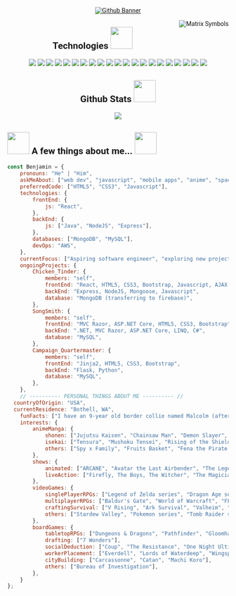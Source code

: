 <div style="font-family: 'Fira Code iscript', 'Roboto'">

  <p align="center">
  <a href="https://benjaminmcbride.com/"><img src="https://github.com/BenMcBride/BenMcBride/assets/96863998/6a6f575a-f5a9-4deb-a818-b3e0752ad61c" alt="Github Banner"></a>
  </p>
  <p>
    <img align="right" src="https://github.com/BenMcBride/BenMcBride/assets/96863998/b436599e-dbec-4369-b71e-6e893c3bfcb8" alt="Matrix Symbols"/>
  </p>

<!-- TECH LANGUAGES & TOOLS -->
  <h2 align="center">Technologies <img src="https://media.giphy.com/media/WUlplcMpOCEmTGBtBW/giphy.gif" width="50"></h2>
  
  <p align="center">
  <img src="https://img.shields.io/badge/-HTML5-E34F26?style=for-the-badge&logo=html5&logoColor=white"/>
  <img src="https://img.shields.io/badge/-CSS3-1572B6?style=for-the-badge&logo=css3"/>
  <img src="https://img.shields.io/badge/-JavaScript-black?style=for-the-badge&logo=javascript"/>
  <img src="https://img.shields.io/badge/-Bootstrap-563D7C?style=for-the-badge&logo=bootstrap"/>
  <img src="https://img.shields.io/badge/-Python-yellow?style=for-the-badge&logo=python"/>
  <img src="https://img.shields.io/badge/-Flask-gray?style=for-the-badge&logo=flask"/>
  <img src="https://img.shields.io/badge/-MySQL-DD8A00?style=for-the-badge&logo=mysql"/>
  <img src="https://img.shields.io/badge/-Nodejs-white?style=for-the-badge&logo=Node.js"/>
  <img src="https://img.shields.io/badge/-Express-22AE5A?style=for-the-badge&logo=express"/>
  <img src="https://img.shields.io/badge/-React-212121?style=for-the-badge&logo=react"/>
  <img src="https://img.shields.io/badge/-Sass-ED087D?style=for-the-badge&logo=sass"/>
  <img src="https://img.shields.io/badge/-MongoDB-FFF?style=for-the-badge&logo=mongodb"/>
  <img src="https://img.shields.io/badge/-Postman-FFF?style=for-the-badge&logo=postman"/>
  <img src="https://img.shields.io/badge/-Spring-166E3A?style=for-the-badge&logo=spring"/>
  <img src="https://img.shields.io/badge/-VSCode-282A36?style=for-the-badge&logo=visualstudiocode"/>
  <img src="https://img.shields.io/badge/-Markdown-0e99da?style=for-the-badge&logo=markdown"/>
  <img src="https://img.shields.io/badge/-GitHub-0D1117?style=for-the-badge&logo=github"/>
  <img src="https://img.shields.io/badge/-Git-black?style=for-the-badge&logo=git"/>
  <img src="https://img.shields.io/badge/-Amazon AWS-E98610?style=for-the-badge&logo=amazonaws"/>
  <img src="https://img.shields.io/badge/-Miro-F2C52D?style=for-the-badge&logo=miro"/>
  <img src="https://img.shields.io/badge/-Trello-095ED9?style=for-the-badge&logo=trello"/>
  </p>

  <h2 align="center">
    Github Stats <img src="https://media.giphy.com/media/VgCDAzcKvsR6OM0uWg/giphy.gif" width="50">
  </h2>
  <p align="center">
    <img src="https://github-readme-streak-stats.herokuapp.com/?user=benmcbride&show_icons=true&locale=en&layout=compact&theme=material-palenight&line_height=0"/>
  </p>

  <!-- ABOUT ME -->
  ## <img src="https://media.giphy.com/media/1BeE7pCRWrvxJgdTib/giphy.gif" width="50"> A few things about me... <img src="https://media.giphy.com/media/Mme4s8S3cm7fi/giphy.gif" width="50">
  
  ```javascript
  const Benjamin = {
      pronouns: "He" | "Him",
      askMeAbout: ["web dev", "javascript", "mobile apps", "anime", "space"],
      preferredCode: ["HTML5", "CSS3", "Javascript"],
      technologies: {
          frontEnd: {
              js: "React",
          },
          backEnd: {
              js: ["Java", "NodeJS", "Express"],
          },
          databases: ["MongoDB", "MySQL"],
          devOps: "AWS",
      },
      currentFocus: ["Aspiring software engineer", "exploring new projects"],
      ongoingProjects: {
          Chicken_Tinder: {
              members: "self",
              frontEnd: "React, HTML5, CSS3, Bootstrap, Javascript, AJAX (transferring to React Native)",
              backEnd: "Express, NodeJS, Mongoose, Javascript",
              database: "MongoDB (transferring to firebase)",
          },
          SongSmith: {
              members: "self",
              frontEnd: "MVC Razor, ASP.NET Core, HTML5, CSS3, Bootstrap",
              backEnd: ".NET, MVC Razor, ASP.NET Core, LINQ, C#",
              database: "MySQL",
          },
          Campaign_Quartermaster: {
              members: "self",
              frontEnd: "Jinja2, HTML5, CSS3, Bootstrap",
              backEnd: "Flask, Python",
              database: "MySQL",
          },
      },
      // ---------- PERSONAL THINGS ABOUT ME ---------- //
    countryOfOrigin: "USA",
    currentResidence: "Bothell, WA",
      funFacts: ["I have an 9-year old border collie named Malcolm (after Malcolm Reynolds from Firefly)", "I'm a huge nerd"],
      interests: {
          animeManga: {
              shonen: ["Jujutsu Kaisen", "Chainsaw Man", "Demon Slayer", "Vinland Saga", "Attack on Titan", "Tokyo Revengers", "Hunter x Hunter", "Naruto", "Fire Force", "My Hero Academia", "One Punch Man", "Mob Psycho 100", "Dr. STONE", "Samurai Champloo"],
              isekai: ["Tensura", "Mushoku Tensei", "Rising of the Shield Hero", "Overlord", "GATE", "TSUKIMICHI", "Log Horizon", "Saga of Tanya the Evil", "Sword Art Online"],
              others: ["Spy x Family", "Fruits Basket", "Fena the Pirate Princess", "Yona of the Dawn", "Blood+", "NANA", "Classroom of the Elite", "AJIN"],
          },
          shows: {
              animated: ["ARCANE", "Avatar the Last Airbender", "The Legend of Korra", "Castlevania", "Cyberpunk: Edgerunners", "Blood of Zeus", "The Witcher: Nightmare of the Wolf"],
              liveAction: ["Firefly, The Boys, The Witcher", "The Magicians", "Umbrella Academy"],
          },
          videoGames: {
              singlePlayerRPGs: ["Legend of Zelda series", "Dragon Age series", "Elder Scrolls series", "The Last of Us", "Final Fantasy series", "Cyberpunk 2077", "Fallout series"],
              multiplayerRPGs: ["Baldur's Gate", "World of Warcraft", "FFXIV", "Lost Ark", "New World", "Divinity Original Sin series", "Monster Hunter"],
              craftingSurvival: ["V Rising", "Ark Survival", "Valheim", "Craftopia", "Don't Starve Together", "Sons of the Forest"],
              others: ["Stardew Valley", "Pokemon series", "Tomb Raider series", "Overwatch", "Borderlands", "Halo", "Overcooked 2", "Mario games", "Among Us", "Phasmophobia"],
          },
          boardGames: {
              tabletopRPGs: ["Dungeons & Dragons", "Pathfinder", "Gloomhaven", "Mansions of Madness", "Betrayal at House on the Hill"],
              drafting: ["7 Wonders"],
              socialDeduction: ["Coup", "The Resistance", "One Night Ultimate Werewolf", "Bang!"],
              workerPlacement: ["Everdell", "Lords of Waterdeep", "Wingspan"],
              cityBuilding: ["Carcassonne", "Catan", "Machi Koro"],
              others: ["Bureau of Investigation"],
          },
      }
  };
  ```

  
</div>
